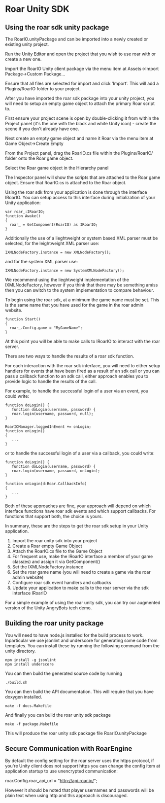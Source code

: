 # Roar Unity SDK

## Using the roar sdk unity package

The RoarIO.unityPackage and can be imported into a newly created or existing unity project.

Run the Unity Editor and open the project that you wish to use roar with or create a new one.

Import the RoarIO Unity client package via the menu item at
Assets->Import Package->Custom Package...

Ensure that all files are selected for import and click 'Import'.
This will add a Plugins/RoarIO folder to your project.

After you have imported the roar sdk package into your unity project, you will need to
setup an empty game object to attach the primary Roar script to.

First ensure your project scene is open by double-clicking it from within the Project panel (it's the
one with the black and white Unity icon) - create the scene if you don't already have one.

Next create an empty game object and name it Roar via the menu item at
Game Object->Create Empty

From the Project panel, drag the RoarIO.cs file within the Plugins/RoarIO/ folder onto the Roar game object.

Select the Roar game object in the Hierarchy panel

The Inspector panel will show the scripts that are attached to the Roar game object.
Ensure that RoarIO.cs is attached to the Roar object.

Using the roar sdk from your application is done through the interface IRoarIO.
You can setup access to this interface during initialization of your Unity application:

~~~
var roar_:IRoarIO;
function Awake()
{
  roar_ = GetComponent(RoarIO) as IRoarIO;
}
~~~

Additionally the use of a lieghtweight or system based XML parser must be selected,
for the leightweight XML parser use:

~~~
IXMLNodeFactory.instance = new XMLNodeFactory();
~~~

and for the system XML parser use:

~~~
IXMLNodeFactory.instance = new SystemXMLNodeFactory();
~~~

We recommend using the lieghtweight implementation of the IXMLNodeFactory, however
if you think that there may be something amiss then you can switch to the system
implementation to compare behaviour.

To begin using the roar sdk, at a minimum the game name must be set. This is the same
name that you have used for the game in the roar admin website.

~~~
function Start()
{
  roar_.Config.game = "MyGameName";
}
~~~

At this point you will be able to make calls to IRoarIO to interact with the roar server.

There are two ways to handle the results of a roar sdk function.

For each interaction with the roar sdk interface, you will need to either setup handlers 
for events that have been fired as a result of an sdk call or you can pass a callback 
function to an sdk call, either approach enables you to provide logic to handle the 
results of the call.

For example, to handle the successful login of a user via an event, you could write:

~~~
function doLogin() {
   function doLogin(username, password) {
   roar.login(username, password, null);
}

RoarIOManager.loggedInEvent += onLogin;
function onLogin()
{
   ...
}
~~~

or to handle the successful login of a user via a callback, you could write:

~~~
function doLogin() {
   function doLogin(username, password) {
   roar.login(username, password, onLogin);
}

function onLogin(d:Roar.CallbackInfo)
{
   ...
}
~~~

Both of these approaches are fine, your approach will depend on which interface functions
have roar sdk events and which support callbacks. For functions that support both, the
choice is yours. 

In summary, these are the steps to get the roar sdk setup in your Unity application.

1. Import the roar unity sdk into your project
2. Create a Roar empty Game Object
3. Attach the RoarIO.cs file to the Game Object
4. For frequent use, make the IRoarIO interface a member of your game class(es) and assign it via GetComponent()
5. Set the IXMLNodeFactory.instance
6. Set the roar game name (you will need to create a game via the roar admin website)
7. Configure roar sdk event handlers and callbacks
8. Update your application to make calls to the roar server via the sdk interface IRoarIO

For a simple example of using the roar unity sdk, you can try our augmented version of the Unity AngryBots tech demo.

## Building the roar unity package

You will need to have node.js installed for the build process to work.
Inparticular we use jsonlint and underscore for generating some code from templates.
You can install these by running the following command from the unity directory.

~~~
npm install -g jsonlint
npm install underscore
~~~

You can then build the generated source code by running 

~~~
./build.sh
~~~

You can then build the API documentation. This will require that you have doxygen installed.

~~~
make -f docs.Makefile
~~~

And finally you can build the roar unity sdk package

~~~
make -f package.Makefile
~~~

This will produce the roar unity sdk package file RoarIO.unityPackage

## Secure Communication with RoarEngine

By default the config setting for the roar server uses the https protocol, if you're Unity client does not support
https you can change the config item at application startup to use unencrypted communication:

roar.Config.roar_api_url = "http://api.roar.io/";

However it should be noted that player usernames and passwords will be plain text when using http and this approach is discouraged.
